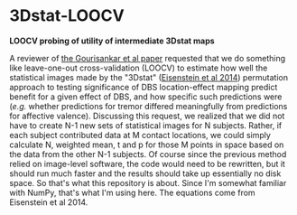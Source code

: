 # 3Dstat-LOOCV
**LOOCV probing of utility of intermediate 3Dstat maps**

A reviewer of [the Gourisankar et al paper](https://doi.org/10.1101/168302) requested that we do something like leave-one-out cross-validation (LOOCV) to estimate how well the statistical images made by the "3Dstat" ([Eisenstein et al 2014](https://doi.org/10.1002/ana.24204)) permutation approach to testing significance of DBS location-effect mapping predict benefit for a given effect of DBS, and how specific such predictions were (*e.g.* whether predictions for tremor differed meaningfully from predictions for affective valence). Discussing this request, we realized that we did not have to create N-1 new sets of statistical images for N subjects. Rather, if each subject contributed data at M contact locations, we could simply calculate N, weighted mean, t and p for those M points in space based on the data from the other N-1 subjects. Of course since the previous method relied on image-level software, the code would need to be rewritten, but it should run much faster and the results should take up essentially no disk space. So that's what this repository is about. Since I'm somewhat familiar with NumPy, that's what I'm using here. The equations come from Eisenstein et al 2014.
